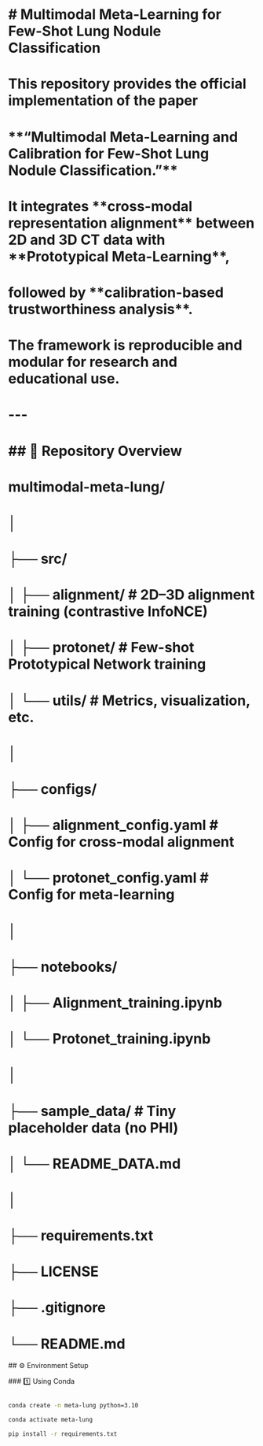 # \# Multimodal Meta-Learning for Few-Shot Lung Nodule Classification

# 

# This repository provides the official implementation of the paper  

# \*\*“Multimodal Meta-Learning and Calibration for Few-Shot Lung Nodule Classification.”\*\*

# 

# It integrates \*\*cross-modal representation alignment\*\* between 2D and 3D CT data with \*\*Prototypical Meta-Learning\*\*,  

# followed by \*\*calibration-based trustworthiness analysis\*\*.  

# The framework is reproducible and modular for research and educational use.

# 

# ---

# 

# \## 📘 Repository Overview

# 

# multimodal-meta-lung/

# │

# ├── src/

# │ ├── alignment/ # 2D–3D alignment training (contrastive InfoNCE)

# │ ├── protonet/ # Few-shot Prototypical Network training

# │ └── utils/ # Metrics, visualization, etc.

# │

# ├── configs/

# │ ├── alignment\_config.yaml # Config for cross-modal alignment

# │ └── protonet\_config.yaml # Config for meta-learning

# │

# ├── notebooks/

# │ ├── Alignment\_training.ipynb

# │ └── Protonet\_training.ipynb

# │

# ├── sample\_data/ # Tiny placeholder data (no PHI)

# │ └── README\_DATA.md

# │

# ├── requirements.txt

# ├── LICENSE

# ├── .gitignore

# └── README.md



\## ⚙️ Environment Setup



\### 1️⃣ Using Conda

```bash

conda create -n meta-lung python=3.10

conda activate meta-lung

pip install -r requirements.txt



